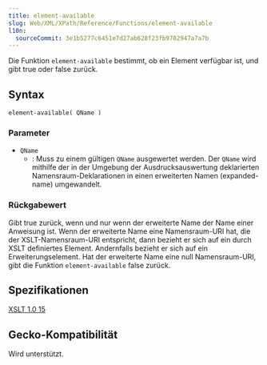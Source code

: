 ```yaml
---
title: element-available
slug: Web/XML/XPath/Reference/Functions/element-available
l10n:
  sourceCommit: 3e1b5277c6451e7d27ab628f23fb9702947a7a7b
---
```


Die Funktion `element-available` bestimmt, ob ein Element verfügbar ist, und gibt true oder false zurück.

## Syntax

```plain
element-available( QName )
```

### Parameter

- `QName`
  - : Muss zu einem gültigen `QName` ausgewertet werden. Der `QName` wird mithilfe der in der Umgebung der Ausdrucksauswertung deklarierten Namensraum-Deklarationen in einen erweiterten Namen (expanded-name) umgewandelt.

### Rückgabewert

Gibt true zurück, wenn und nur wenn der erweiterte Name der Name einer Anweisung ist. Wenn der erweiterte Name eine Namensraum-URI hat, die der XSLT-Namensraum-URI entspricht, dann bezieht er sich auf ein durch XSLT definiertes Element. Andernfalls bezieht er sich auf ein Erweiterungselement. Hat der erweiterte Name eine null Namensraum-URI, gibt die Funktion `element-available` false zurück.

## Spezifikationen

[XSLT 1.0 15](https://www.w3.org/TR/1999/REC-xslt-19991116/#function-element-available)

## Gecko-Kompatibilität

Wird unterstützt.
